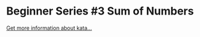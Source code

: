 Beginner Series #3 Sum of Numbers
=
[Get more information about kata...](https://www.codewars.com//kata/55f2b110f61eb01779000053)